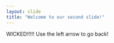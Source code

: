 ```yaml
---
layout: slide
title: "Welcome to our second slide!"
---
```

WICKED!!!!!
Use the left arrow to go back!
